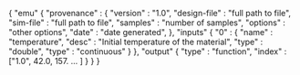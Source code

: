 

{
    "emu" {
        "provenance" : {
            "version"     : "1.0",
            "design-file" : "full path to file",
            "sim-file"    : "full path to file",
            "samples"     : "number of samples",
            "options"     : "other options",
            "date"        : "date generated",
        },
        "inputs" {
            "0" : {
                "name" : "temperature",
                "desc" : "Initial temperature of the material",
                "type" : "double",
                "type" : "continuous"
            }
        },
        "output" {
            "type" : "function",
            "index" : ["1.0", 42.0, 157. ... ]
        }
    }
}
